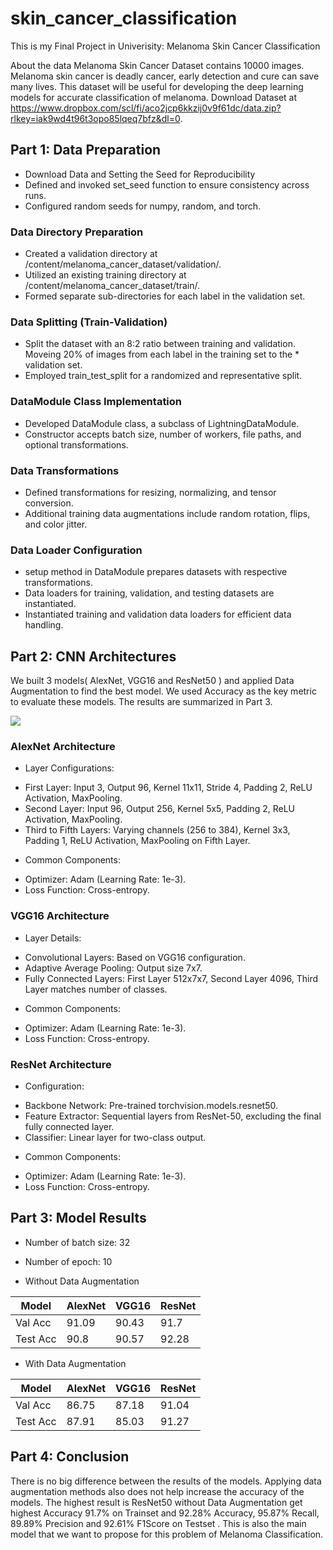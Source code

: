 # skin_cancer_classification

This is my Final Project in Univerisity: Melanoma Skin Cancer Classification

About the data
Melanoma Skin Cancer Dataset contains 10000 images. Melanoma skin cancer is deadly cancer, early detection and cure can save many lives. This dataset will be useful for developing the deep learning models for accurate classification of melanoma. Download Dataset at https://www.dropbox.com/scl/fi/aco2jcp6kkzij0v9f61dc/data.zip?rlkey=iak9wd4t96t3opo85lqeq7bfz&dl=0.

## Part 1: Data Preparation
* Download Data and Setting the Seed for Reproducibility
* Defined and invoked set_seed function to ensure consistency across runs.
* Configured random seeds for numpy, random, and torch.
### Data Directory Preparation
* Created a validation directory at /content/melanoma_cancer_dataset/validation/.
* Utilized an existing training directory at /content/melanoma_cancer_dataset/train/.
* Formed separate sub-directories for each label in the validation set.
### Data Splitting (Train-Validation)
* Split the dataset with an 8:2 ratio between training and validation. Moveing 20% of images from each label in the training set to the * validation set.
* Employed train_test_split for a randomized and representative split.
### DataModule Class Implementation
* Developed DataModule class, a subclass of LightningDataModule.
* Constructor accepts batch size, number of workers, file paths, and optional transformations.
### Data Transformations
* Defined transformations for resizing, normalizing, and tensor conversion.
* Additional training data augmentations include random rotation, flips, and color jitter.
### Data Loader Configuration
* setup method in DataModule prepares datasets with respective transformations.
* Data loaders for training, validation, and testing datasets are instantiated.
* Instantiated training and validation data loaders for efficient data handling.
## Part 2: CNN Architectures
We built 3 models( AlexNet, VGG16 and ResNet50 ) and applied Data Augmentation to find the best model. We used Accuracy as the key metric to evaluate these models. The results are summarized in Part 3.

![](https://github.com/HuynhVietDung/skin_cancer_classification/blob/main/Method.png)
### AlexNet Architecture
* Layer Configurations:
- First Layer: Input 3, Output 96, Kernel 11x11, Stride 4, Padding 2, ReLU Activation, MaxPooling.
- Second Layer: Input 96, Output 256, Kernel 5x5, Padding 2, ReLU Activation, MaxPooling.
- Third to Fifth Layers: Varying channels (256 to 384), Kernel 3x3, Padding 1, ReLU Activation, MaxPooling on Fifth Layer.
* Common Components:
- Optimizer: Adam (Learning Rate: 1e-3).
- Loss Function: Cross-entropy.
### VGG16 Architecture
* Layer Details:
- Convolutional Layers: Based on VGG16 configuration.
-  Adaptive Average Pooling: Output size 7x7.
- Fully Connected Layers: First Layer 512x7x7, Second Layer 4096, Third Layer matches number of classes.
* Common Components:
- Optimizer: Adam (Learning Rate: 1e-3).
- Loss Function: Cross-entropy.
### ResNet Architecture
* Configuration:
- Backbone Network: Pre-trained torchvision.models.resnet50.
- Feature Extractor: Sequential layers from ResNet-50, excluding the final fully connected layer.
- Classifier: Linear layer for two-class output.
* Common Components:
- Optimizer: Adam (Learning Rate: 1e-3).
- Loss Function: Cross-entropy.
## Part 3: Model Results
* Number of batch size: 32
* Number of epoch: 10

* Without Data Augmentation
  
| Model	| AlexNet |	VGG16 |	ResNet  |
| ------ | ------ | ------ | ------ |
| Val Acc	| 91.09 |	90.43 |	91.7 |
| Test Acc |	90.8	| 90.57 |	92.28 |

* With Data Augmentation
  
| Model |	AlexNet |	VGG16 |	ResNet |
| ----- | ------ | ----- | ------ |
| Val Acc |	86.75 |	87.18 |	91.04 |
| Test Acc |	87.91 |	85.03 |	91.27 |

## Part 4: Conclusion
There is no big difference between the results of the models. Applying data augmentation methods also does not help increase the accuracy of the models. The highest result is ResNet50 without Data Augmentation get highest Accuracy 91.7% on Trainset and 92.28% Accuracy, 95.87% Recall, 89.89% Precision and 92.61% F1Score on Testset . This is also the main model that we want to propose for this problem of Melanoma Classification.
